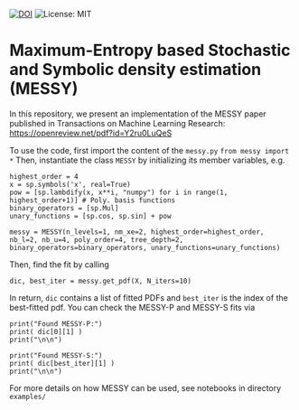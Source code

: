 [![DOI](https://zenodo.org/badge/DOI/10.5281/zenodo.5940225.svg)](https://openreview.net/pdf?id=Y2ru0LuQeS)
![License: MIT](https://img.shields.io/badge/License-MIT-yellow.svg)

# Maximum-Entropy based Stochastic and Symbolic density estimation (MESSY)

In this repository, we present an implementation of the MESSY paper published in Transactions on Machine Learning Research:
https://openreview.net/pdf?id=Y2ru0LuQeS

To use the code, first import the content of the ```messy.py```
```from messy import *```
Then, instantiate the class ```MESSY``` by initializing its member variables, e.g.
```
highest_order = 4
x = sp.symbols('x', real=True)
pow = [sp.lambdify(x, x**i, "numpy") for i in range(1, highest_order+1)] # Poly. basis functions
binary_operators = [sp.Mul]
unary_functions = [sp.cos, sp.sin] + pow

messy = MESSY(n_levels=1, nm_xe=2, highest_order=highest_order, nb_l=2, nb_u=4, poly_order=4, tree_depth=2, binary_operators=binary_operators, unary_functions=unary_functions)
```
Then, find the fit by calling
```
dic, best_iter = messy.get_pdf(X, N_iters=10)
```

In return, ```dic``` contains a list of fitted PDFs and ```best_iter``` is the index of the best-fitted pdf. You can check the MESSY-P and MESSY-S fits via
```
print("Found MESSY-P:")
print( dic[0][1] )
print("\n\n")

print("Found MESSY-S:")
print( dic[best_iter][1] )
print("\n\n")
```
For more details on how MESSY can be used, see notebooks in directory ```examples/```

